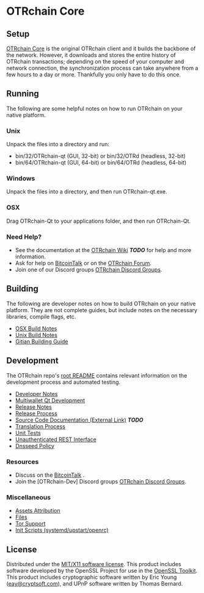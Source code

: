OTRchain Core
=====================

Setup
---------------------
[OTRchain Core](http://OTRcoin.com) is the original OTRchain client and it builds the backbone of the network. However, it downloads and stores the entire history of OTRchain transactions; depending on the speed of your computer and network connection, the synchronization process can take anywhere from a few hours to a day or more. Thankfully you only have to do this once.

Running
---------------------
The following are some helpful notes on how to run OTRchain on your native platform.

### Unix

Unpack the files into a directory and run:

- bin/32/OTRchain-qt (GUI, 32-bit) or bin/32/OTRd (headless, 32-bit)
- bin/64/OTRchain-qt (GUI, 64-bit) or bin/64/OTRd (headless, 64-bit)

### Windows

Unpack the files into a directory, and then run OTRchain-qt.exe.

### OSX

Drag OTRchain-Qt to your applications folder, and then run OTRchain-Qt.

### Need Help?

* See the documentation at the [OTRchain Wiki](https://en.bitcoin.it/wiki/Main_Page) ***TODO***
for help and more information.
* Ask for help on [BitcoinTalk](https://bitcointalk.org/index.php) or on the [OTRchain Forum](http://OTRcoin.com/).
* Join one of our Discord groups [OTRchain Discord Groups](https://discord.gg/YcnvMqt).

Building
---------------------
The following are developer notes on how to build OTRchain on your native platform. They are not complete guides, but include notes on the necessary libraries, compile flags, etc.

- [OSX Build Notes](build-osx.md)
- [Unix Build Notes](build-unix.md)
- [Gitian Building Guide](gitian-building.md)

Development
---------------------
The OTRchain repo's [root README](https://github.com/eastcoastcrypto/OTRchain/blob/master/README.md) contains relevant information on the development process and automated testing.

- [Developer Notes](developer-notes.md)
- [Multiwallet Qt Development](multiwallet-qt.md)
- [Release Notes](release-notes.md)
- [Release Process](release-process.md)
- [Source Code Documentation (External Link)](https://dev.visucore.com/bitcoin/doxygen/) ***TODO***
- [Translation Process](translation_process.md)
- [Unit Tests](unit-tests.md)
- [Unauthenticated REST Interface](REST-interface.md)
- [Dnsseed Policy](dnsseed-policy.md)

### Resources

* Discuss on the [BitcoinTalk](https://bitcointalk.org/index.php?topic=1262920.0) .
* Join the [OTRchain-Dev] Discord groups [OTRchain Discord Groups](https://discord.gg/YcnvMqt).

### Miscellaneous
- [Assets Attribution](assets-attribution.md)
- [Files](files.md)
- [Tor Support](tor.md)
- [Init Scripts (systemd/upstart/openrc)](init.md)

License
---------------------
Distributed under the [MIT/X11 software license](http://www.opensource.org/licenses/mit-license.php).
This product includes software developed by the OpenSSL Project for use in the [OpenSSL Toolkit](https://www.openssl.org/). This product includes
cryptographic software written by Eric Young ([eay@cryptsoft.com](mailto:eay@cryptsoft.com)), and UPnP software written by Thomas Bernard.
